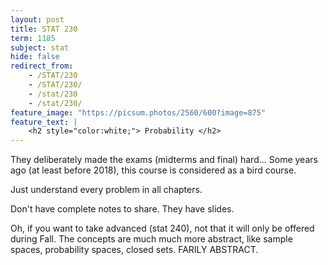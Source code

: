 ```yaml
---
layout: post
title: STAT 230
term: 1185
subject: stat
hide: false
redirect_from:
    - /STAT/230
    - /STAT/230/
    - /stat/230
    - /stat/230/
feature_image: "https://picsum.photos/2560/600?image=875"
feature_text: |
    <h2 style="color:white;"> Probability </h2>
---
```


They deliberately made the exams (midterms and final) hard... Some years ago (at least before 2018), this course is considered as a bird course.

Just understand every problem in all chapters.

Don't have complete notes to share. They have slides.

Oh, if you want to take advanced (stat 240), not that it will only be offered during Fall. The concepts are much much more abstract, like sample spaces, probability spaces, closed sets. FARILY ABSTRACT.
